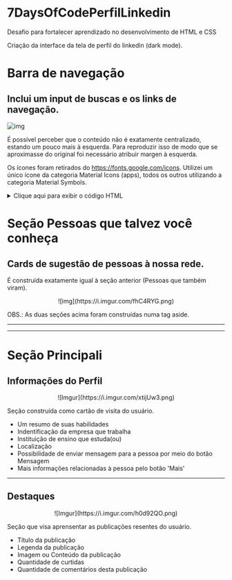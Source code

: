# 7DaysOfCodePerfilLinkedin
Desafio para fortalecer aprendizado no desenvolvimento de HTML e CSS

Criação da interface da tela de perfil do linkedin (dark mode).

# Barra de navegação

## Inclui um input de buscas e os links de navegação.
![img](https://i.imgur.com/DRqSfxG.png)

É possível perceber que o conteúdo não é exatamente centralizado, estando um pouco mais à esquerda. Para reproduzir isso de modo que se aproximasse do original foi necessário atribuir margen à esquerda.

Os ícones foram retirados do https://fonts.google.com/icons.
Utilizei um único ícone da categoria Material Icons (apps), todos os outros utilizando a categoria Material Symbols.

<details>
<summary>Clique aqui para exibir o código HTML</summary>
```~~~HTML
  <header id="header">
      <nav class="nav-container">
        <div class="nav-container-icon">
          <a class="nav-icone-link" href="#">
            <img
              src="imgs/linkedin.svg"
              alt="logo linkedin"
              width="34"
              height="34"
            />
          </a>
          <div class="input">
            <span class="material-symbols-outlined">search</span>
            <input type="search" placeholder="Pesquisar" />
          </div>
        </div>

        <div class="icones">
          <div class="icones-icone">
            <a class="nav-icone-link" href="#">
              <span class="material-symbols-outlined">home</span>
              <span class="icone-span">inicio</span>
            </a>
          </div>
          <div class="icones-icone">
            <a class="nav-icone-link" href="#">
              <span class="material-symbols-outlined">group</span>
              <span class="icone-span">minha rede</span>
            </a>
          </div>
          <div class="icones-icone">
            <a class="nav-icone-link" href="#">
              <span class="material-symbols-outlined">business_center</span>
              <span class="icone-span">vagas</span>
            </a>
          </div>
          <div class="icones-icone">
            <a class="nav-icone-link" href="#">
              <span class="material-symbols-outlined">sms</span>
              <span class="icone-span">mensagem</span>
            </a>
          </div>
          <div class="icones-icone">
            <a class="nav-icone-link" href="#">
              <span class="material-symbols-outlined">notifications</span>
              <span class="icone-span">notificacoes</span>
            </a>
          </div>
          <div class="divisao"></div>

          <div class="icones-icone">
            <a class="nav-icone-link" href="#">
              <span class="material-icons">apps</span>
              <span class="icone-span">solucoes</span>
            </a>
          </div>
        </div>
      </nav>
    </header>
```
</details>

***

# Seção Followers

## Cards de pessoas que nos seguem

Esta seção é composta por vários cards com o nome e sobrenome das pessoas que estão em nossa rede e que também viram certo conteúdo.
Nos cards há um resumo do perfil da pessoa: Título, cargo e tecnologias, além de algum texto relacionado a suas habilidades.

<center>
  ![img](https://i.imgur.com/x1sB4iR.png)
</center>

<details>
  <summary>Clique para ver o código do card</summary>
  ```~~~HTML
  <div class="pessoas-viram">
          <h1 class="cabecalho-card">As pessoas que também viram</h1>
          <div class="follower-card">
            <a href="#" class="btn-img"><img src="imgs/user1.png" alt="" /></a>
            <div>
              <h2>Nome e sobrenome</h2>
              <p>Título, Cargo e tecnologias. Lorem ipsum Dolor sit Amet</p>
              <button>Enviar mensagem</button>
            </div>
          </div>

          <div class="follower-card">
            <a href="#" class="btn-img"><img src="imgs/user5.png" alt="" /></a>
            <div>
              <h2>Nome e sobrenome</h2>
              <p>Título, Cargo e tecnologias. Lorem ipsum Dolor sit Amet</p>
              <button>Enviar mensagem</button>
            </div>
          </div>
          <div class="follower-card">
            <a href="#" class="btn-img"><img src="imgs/user3.png" alt="" /></a>
            <div>
              <h2>Nome e sobrenome</h2>
              <p>Título, Cargo e tecnologias. Lorem ipsum Dolor sit Amet</p>
              <button>Enviar mensagem</button>
            </div>
          </div>
          <div class="follower-card">
            <a href="#" class="btn-img"><img src="imgs/user2.png" alt="" /></a>
            <div>
              <h2>Nome e sobrenome</h2>
              <p>Título, Cargo e tecnologias. Lorem ipsum Dolor sit Amet</p>
              <button>Enviar mensagem</button>
            </div>
          </div>
          <div class="follower-card">
            <a href="#" class="btn-img"><img src="imgs/user4.png" alt="" /></a>
            <div>
              <h2>Nome e sobrenome</h2>
              <p>Título, Cargo e tecnologias. Lorem ipsum Dolor sit Amet</p>
              <button>Enviar mensagem</button>
            </div>
          </div>
        </div>
  ```
</details>

# Seção Pessoas que talvez você conheça

## Cards de sugestão de pessoas à nossa rede.

É construída exatamente igual à seção anterior (Pessoas que também viram).

<center>![img](https://i.imgur.com/fhC4RYG.png)</center>

OBS.: As duas seções acima foram construídas numa tag aside.
___
___
# Seção Principali <main>
  
  ## Informações do Perfil
  
  <center>![Imgur](https://i.imgur.com/xtijUw3.png)</center>
  
  Seção construída como cartão de visita do usuário.
  * Um resumo de suas habilidades
  * Indentificação da empresa que trabalha
  * Instituição de ensino que estuda(ou)
  * Localização
  * Possibilidade de enviar mensagem para a pessoa por meio do botão Mensagem
  * Mais informações relacionadas à pessoa pelo botão 'Mais'
  ***
  ## Destaques
  <center>![Imgur](https://i.imgur.com/h0d92QO.png)</center>
  
  Seção que visa aprensentar as publicações resentes do usuário.
  
  * Título da publicação
  * Legenda da publicação
  * Imagem ou Conteúdo da publicação
  * Quantidade de curtidas
  * Quantidade de comentários desta publicação
  
